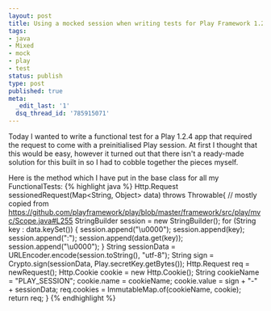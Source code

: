 ```yaml
---
layout: post
title: Using a mocked session when writing tests for Play Framework 1.2
tags:
- java
- Mixed
- mock
- play
- test
status: publish
type: post
published: true
meta:
  _edit_last: '1'
  dsq_thread_id: '785915071'
---
```

Today I wanted to write a functional test for a Play 1.2.4 app that required the request to come with a preinitialised Play session. At first I thought that this would be easy, however it turned out that there isn't a ready-made solution for this built in so I had to cobble together the pieces myself.

Here is the method which I have put in the base class for all my FunctionalTests:
{% highlight java %}
Http.Request sessionedRequest(Map<String, Object> data) throws Throwable{
    // mostly copied from https://github.com/playframework/play/blob/master/framework/src/play/mvc/Scope.java#L255
    StringBuilder session = new StringBuilder();
    for (String key : data.keySet()) {
        session.append("\u0000");
        session.append(key);
        session.append(":");
        session.append(data.get(key));
        session.append("\u0000");
    }
    String sessionData = URLEncoder.encode(session.toString(), "utf-8");
    String sign = Crypto.sign(sessionData, Play.secretKey.getBytes());
    Http.Request req = newRequest();
    Http.Cookie cookie = new Http.Cookie();
    String cookieName = "PLAY_SESSION";
    cookie.name = cookieName;
    cookie.value = sign + "-" + sessionData;
    req.cookies = ImmutableMap.of(cookieName, cookie);
    return req;
}
{% endhighlight %}
